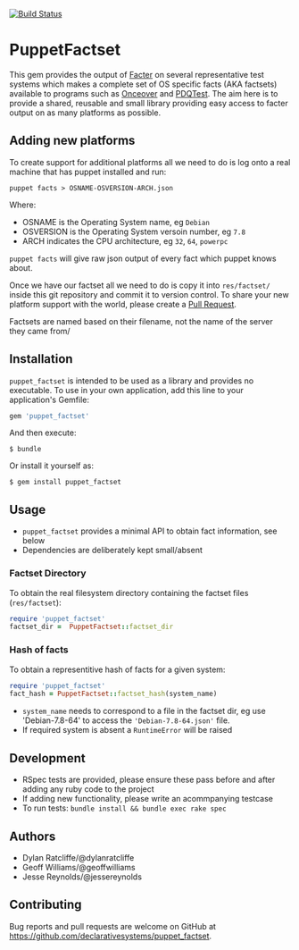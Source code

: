 [![Build Status](https://travis-ci.org/declarativesystems/puppet_factset.svg?branch=master)](https://travis-ci.org/declarativesystems/puppet_factset)
# PuppetFactset

This gem provides the output of [Facter](https://docs.puppet.com/facter/3.6/) on several representative test systems which makes a complete set of OS specific facts (AKA factsets) available to programs such as [Onceover](https://github.com/dylanratcliffe/onceover) and [PDQTest](https://github.com/declarativesystems/pdqtest).  The aim here is to provide a shared, reusable and small library providing easy access to facter output on as many platforms as possible.

## Adding new platforms
To create support for additional platforms all we need to do is log onto a real machine that has puppet installed and run:

```shell
puppet facts > OSNAME-OSVERSION-ARCH.json
```

Where:

* OSNAME is the Operating System name, eg `Debian`
* OSVERSION is the Operating System versoin number, eg `7.8`
* ARCH indicates the CPU architecture, eg `32`, `64`, `powerpc`

`puppet facts` will give raw json output of every fact which puppet knows about.

Once we have our factset all we need to do is copy it into `res/factset/` inside this git repository and commit it to version control.  To share your new platform support with the world, please create a [Pull Request](https://help.github.com/articles/about-pull-requests/).

Factsets are named based on their filename, not the name of the server they came from/


## Installation
`puppet_factset` is intended to be used as a library and provides no executable.  To use in your own application, add this line to your application's Gemfile:

```ruby
gem 'puppet_factset'
```

And then execute:

    $ bundle

Or install it yourself as:

    $ gem install puppet_factset

## Usage
* `puppet_factset` provides a minimal API to obtain fact information, see below
* Dependencies are deliberately kept small/absent

### Factset Directory
To obtain the real filesystem directory containing the factset files (`res/factset`):

```ruby
require 'puppet_factset'
factset_dir =  PuppetFactset::factset_dir
```

### Hash of facts
To obtain a representitive hash of facts for a given system:

```ruby
require 'puppet_factset'
fact_hash = PuppetFactset::factset_hash(system_name)
```

* `system_name` needs to correspond to a file in the factset dir, eg use 'Debian-7.8-64' to access the `'Debian-7.8-64.json'` file.
* If required system is absent a `RuntimeError` will be raised

## Development

* RSpec tests are provided, please ensure these pass before and after adding any ruby code to the project
* If adding new functionality, please write an acommpanying testcase
* To run tests: `bundle install && bundle exec rake spec`

## Authors
* Dylan Ratcliffe/@dylanratcliffe
* Geoff Williams/@geoffwilliams
* Jesse Reynolds/@jessereynolds

## Contributing

Bug reports and pull requests are welcome on GitHub at https://github.com/declarativesystems/puppet_factset.
